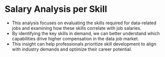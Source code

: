 # Salary Analysis per Skill
  - This analysis focuses on evaluating the skills required for data-related jobs and examining how these skills correlate with job salaries.  
  - By identifying the key skills in demand, we can better understand which capabilities drive higher compensation in the data job market.  
  - This insight can help professionals prioritize skill development to align with industry demands and optimize their career potential.
